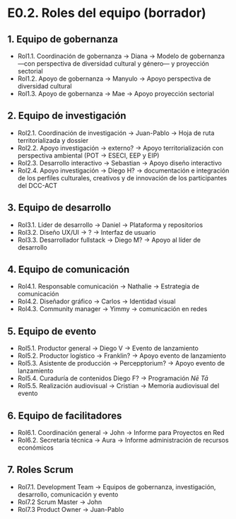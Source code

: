# E0.2. Roles del equipo (borrador)

## 1. Equipo de gobernanza

* Rol1.1. Coordinación de gobernanza -> Diana -> Modelo de gobernanza —con perspectiva de diversidad cultural y género— y proyección sectorial
* Rol1.2. Apoyo de gobernanza -> Manyulo -> Apoyo perspectiva de diversidad cultural
* Rol1.3. Apoyo de gobernanza -> Mae -> Apoyo proyección sectorial

## 2. Equipo de investigación

* Rol2.1. Coordinación de investigación -> Juan-Pablo -> Hoja de ruta territorializada y dossier
* Rol2.2. Apoyo investigación -> externo? -> Apoyo territorialización con perspectiva ambiental (POT -> ESECI, EEP y EIP)
* Rol2.3. Desarrollo interactivo -> Sebastian -> Apoyo diseño interactivo
* Rol2.4. Apoyo investigación -> Diego H? -> documentación e integración de los perfiles culturales, creativos y de innovación de los participantes del DCC-ACT

## 3. Equipo de desarrollo

* Rol3.1. Líder de desarrollo -> Daniel -> Plataforma y repositorios
* Rol3.2. Diseño UX/UI -> ? -> Interfaz de usuario
* Rol3.3. Desarrollador fullstack -> Diego M? -> Apoyo al líder de desarrollo

## 4. Equipo de comunicación

* Rol4.1. Responsable comunicación -> Nathalie -> Estrategia de comunicación
* Rol4.2. Diseñador gráfico -> Carlos -> Identidad visual
* Rol4.3. Community manager -> Yimmy -> comunicación en redes

## 5. Equipo de evento

* Rol5.1. Productor general -> Diego V -> Evento de lanzamiento
* Rol5.2. Productor logístico -> Franklin? -> Apoyo evento de lanzamiento
* Rol5.3. Asistente de producción -> Percepptorium? -> Apoyo evento de lanzamiento
* Rol5.4. Curaduría de contenidos Diego F? -> Programación _Nē Tā_
* Rol5.5. Realización audiovisual -> Cristian -> Memoria audiovisual del evento

## 6. Equipo de facilitadores

* Rol6.1. Coordinación general -> John -> Informe para Proyectos en Red
* Rol6.2. Secretaría técnica -> Aura -> Informe administración de recursos económicos

## 7. Roles Scrum

* Rol7.1. Development Team -> Equipos de gobernanza, investigación, desarrollo, comunicación y evento
* Rol7.2 Scrum Master -> John
* Rol7.3 Product Owner -> Juan-Pablo